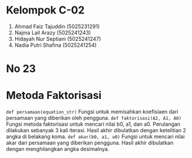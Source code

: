 # Kelompok C-02
1. Ahmad Faiz Tajuddin (5025231291)
2. Najma Lail Arazy (5025241243)
3. Hidayah Nur Septiani (5025241247)
4. Nadia Putri Shafina (5025241254)
# No 23
# Metoda Faktorisasi 
`` def persamaan(equation_str) ``
Fungsi untuk memisahkan koefisiaen dari persamaan yang diberikan oleh pengguna.
`` def faktorisasi(A2, A1, A0) ``
Fungsi metoda faktorisasi untuk mencari nilai b0, a1, dan a0. Perulangan dilakukan sebanyak 3 kali iterasi. Hasil akhir dibulatkan dengan ketelitian 2 angka di belakang koma.
`` def akar(b0, a1, a0) ``
Fungsi untuk mencari nilai akar dari persamaan yang diberikan pengguna. Hasil akhir dibulatkan dengan menghilangkan angka desimalnya.
